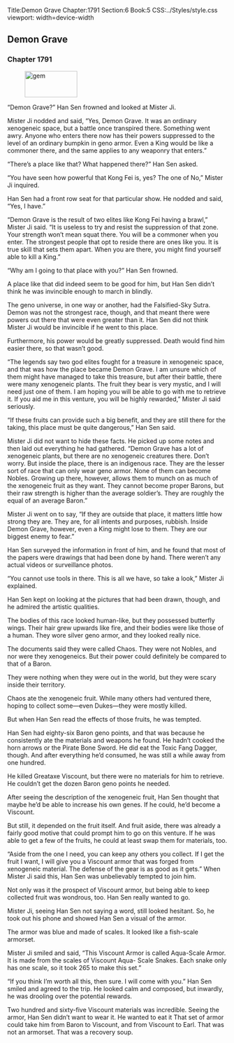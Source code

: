 Title:Demon Grave 
Chapter:1791 
Section:6 
Book:5 
CSS:../Styles/style.css 
viewport: width=device-width
  
## Demon Grave
### Chapter 1791 
<figure>
	<img src="../Images/gem.gif" alt="gem" id="gem" width="120" height="60" />
</figure>
  

  
  “Demon Grave?” Han Sen frowned and looked at Mister Ji.

Mister Ji nodded and said, “Yes, Demon Grave. It was an ordinary xenogeneic space, but a battle once transpired there. Something went awry. Anyone who enters there now has their powers suppressed to the level of an ordinary bumpkin in geno armor. Even a King would be like a commoner there, and the same applies to any weaponry that enters.”

“There’s a place like that? What happened there?” Han Sen asked.

“You have seen how powerful that Kong Fei is, yes? The one of No,” Mister Ji inquired.

Han Sen had a front row seat for that particular show. He nodded and said, “Yes, I have.”

“Demon Grave is the result of two elites like Kong Fei having a brawl,” Mister Ji said. “It is useless to try and resist the suppression of that zone. Your strength won’t mean squat there. You will be a commoner when you enter. The strongest people that opt to reside there are ones like you. It is true skill that sets them apart. When you are there, you might find yourself able to kill a King.”

“Why am I going to that place with you?” Han Sen frowned.

A place like that did indeed seem to be good for him, but Han Sen didn’t think he was invincible enough to march in blindly.

The geno universe, in one way or another, had the Falsified-Sky Sutra. Demon was not the strongest race, though, and that meant there were powers out there that were even greater than it. Han Sen did not think Mister Ji would be invincible if he went to this place.

Furthermore, his power would be greatly suppressed. Death would find him easier there, so that wasn’t good.

“The legends say two god elites fought for a treasure in xenogeneic space, and that was how the place became Demon Grave. I am unsure which of them might have managed to take this treasure, but after their battle, there were many xenogeneic plants. The fruit they bear is very mystic, and I will need just one of them. I am hoping you will be able to go with me to retrieve it. If you aid me in this venture, you will be highly rewarded,” Mister Ji said seriously.

“If these fruits can provide such a big benefit, and they are still there for the taking, this place must be quite dangerous,” Han Sen said.

Mister Ji did not want to hide these facts. He picked up some notes and then laid out everything he had gathered. “Demon Grave has a lot of xenogeneic plants, but there are no xenogeneic creatures there. Don’t worry. But inside the place, there is an indigenous race. They are the lesser sort of race that can only wear geno armor. None of them can become Nobles. Growing up there, however, allows them to munch on as much of the xenogeneic fruit as they want. They cannot become proper Barons, but their raw strength is higher than the average soldier’s. They are roughly the equal of an average Baron.”

Mister Ji went on to say, “If they are outside that place, it matters little how strong they are. They are, for all intents and purposes, rubbish. Inside Demon Grave, however, even a King might lose to them. They are our biggest enemy to fear.”

Han Sen surveyed the information in front of him, and he found that most of the papers were drawings that had been done by hand. There weren’t any actual videos or surveillance photos.

“You cannot use tools in there. This is all we have, so take a look,” Mister Ji explained.

Han Sen kept on looking at the pictures that had been drawn, though, and he admired the artistic qualities.

The bodies of this race looked human-like, but they possessed butterfly wings. Their hair grew upwards like fire, and their bodies were like those of a human. They wore silver geno armor, and they looked really nice.

The documents said they were called Chaos. They were not Nobles, and nor were they xenogeneics. But their power could definitely be compared to that of a Baron.

They were nothing when they were out in the world, but they were scary inside their territory.

Chaos ate the xenogeneic fruit. While many others had ventured there, hoping to collect some—even Dukes—they were mostly killed.

But when Han Sen read the effects of those fruits, he was tempted.

Han Sen had eighty-six Baron geno points, and that was because he consistently ate the materials and weapons he found. He hadn’t cooked the horn arrows or the Pirate Bone Sword. He did eat the Toxic Fang Dagger, though. And after everything he’d consumed, he was still a while away from one hundred.

He killed Greataxe Viscount, but there were no materials for him to retrieve. He couldn’t get the dozen Baron geno points he needed.

After seeing the description of the xenogeneic fruit, Han Sen thought that maybe he’d be able to increase his own genes. If he could, he’d become a Viscount.

But still, it depended on the fruit itself. And fruit aside, there was already a fairly good motive that could prompt him to go on this venture. If he was able to get a few of the fruits, he could at least swap them for materials, too.

“Aside from the one I need, you can keep any others you collect. If I get the fruit I want, I will give you a Viscount armor that was forged from xenogeneic material. The defense of the gear is as good as it gets.” When Mister Ji said this, Han Sen was unbelievably tempted to join him.

Not only was it the prospect of Viscount armor, but being able to keep collected fruit was wondrous, too. Han Sen really wanted to go.

Mister Ji, seeing Han Sen not saying a word, still looked hesitant. So, he took out his phone and showed Han Sen a visual of the armor.

The armor was blue and made of scales. It looked like a fish-scale armorset.

Mister Ji smiled and said, “This Viscount Armor is called Aqua-Scale Armor. It is made from the scales of Viscount Aqua- Scale Snakes. Each snake only has one scale, so it took 265 to make this set.”

“If you think I’m worth all this, then sure. I will come with you.” Han Sen smiled and agreed to the trip. He looked calm and composed, but inwardly, he was drooling over the potential rewards.

Two hundred and sixty-five Viscount materials was incredible. Seeing the armor, Han Sen didn’t want to wear it. He wanted to eat it That set of armor could take him from Baron to Viscount, and from Viscount to Earl. That was not an armorset. That was a recovery soup.
